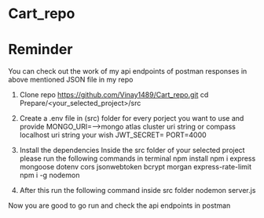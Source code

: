 # Cart_repo

# Reminder

You can check out the work of my api endpoints of postman responses in above mentioned JSON file in my repo



1) Clone repo
https://github.com/Vinay1489/Cart_repo.git
cd Prepare/<your_selected_project>/src


2) Create a .env file in (src) folder for every porject you want to use and provide
MONGO_URI=<your-mongodb-url>-->mongo atlas cluster uri string or compass localhost uri string your wish
JWT_SECRET=<your-secret-key>
PORT=4000

3) Install the dependencies
   Inside the src folder of your selected project please run the following commands in terminal
   npm install
   npm i express mongoose dotenv cors jsonwebtoken  bcrypt  morgan express-rate-limit
   npm i -g nodemon

4) After this run the following command inside src folder
   nodemon server.js

Now you are good to go run and check the api endpoints in postman 




